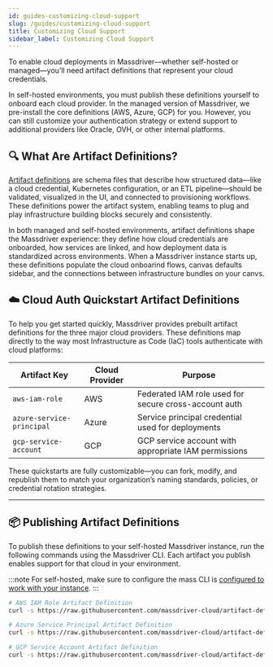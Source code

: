 ```yaml
---
id: guides-customizing-cloud-support
slug: /guides/customizing-cloud-support
title: Customizing Cloud Support
sidebar_label: Customizing Cloud Support
---
```


To enable cloud deployments in Massdriver—whether self-hosted or managed—you’ll need artifact definitions that represent your cloud credentials.

In self-hosted environments, you must publish these definitions yourself to onboard each cloud provider. In the managed version of Massdriver, we pre-install the core definitions (AWS, Azure, GCP) for you. However, you can still customize your authentication strategy or extend support to additional providers like Oracle, OVH, or other internal platforms.

## 🔍 What Are Artifact Definitions?

[Artifact definitions](/concepts/artifact-definitions) are schema files that describe how structured data—like a cloud credential, Kubernetes configuration, or an ETL pipeline—should be validated, visualized in the UI, and connected to provisioning workflows. These definitions power the artifact system, enabling teams to plug and play infrastructure building blocks securely and consistently.

In both managed and self-hosted environments, artifact definitions shape the Massdriver experience: they define how cloud credentials are onboarded, how services are linked, and how deployment data is standardized across environments. When a Massdriver instance starts up, these definitions populate the cloud onboarind flows, canvas defaults sidebar, and the connections between infrastructure bundles on your canvs.

## ☁️ Cloud Auth Quickstart Artifact Definitions

To help you get started quickly, Massdriver provides prebuilt artifact definitions for the three major cloud providers. These definitions map directly to the way most Infrastructure as Code (IaC) tools authenticate with cloud platforms:

| Artifact Key              | Cloud Provider | Purpose                                               |
| ------------------------- | -------------- | ----------------------------------------------------- |
| `aws-iam-role`            | AWS            | Federated IAM role used for secure cross-account auth |
| `azure-service-principal` | Azure          | Service principal credential used for deployments     |
| `gcp-service-account`     | GCP            | GCP service account with appropriate IAM permissions  |

These quickstarts are fully customizable—you can fork, modify, and republish them to match your organization’s naming standards, policies, or credential rotation strategies.

---

## 📦 Publishing Artifact Definitions

To publish these definitions to your self-hosted Massdriver instance, run the following commands using the Massdriver CLI. Each artifact you publish enables support for that cloud in your environment.

:::note 
For self-hosted, make sure to configure the mass CLI is [configured to work with your instance](/cli/overview#configuration-file).
:::

```bash
# AWS IAM Role Artifact Definition
curl -s https://raw.githubusercontent.com/massdriver-cloud/artifact-definitions/refs/heads/main/dist/aws-iam-role.json | mass definition publish -f -

# Azure Service Principal Artifact Definition
curl -s https://raw.githubusercontent.com/massdriver-cloud/artifact-definitions/refs/heads/main/dist/azure-service-principal.json | mass definition publish -f -

# GCP Service Account Artifact Definition
curl -s https://raw.githubusercontent.com/massdriver-cloud/artifact-definitions/refs/heads/main/dist/gcp-service-account.json | mass definition publish -f -
